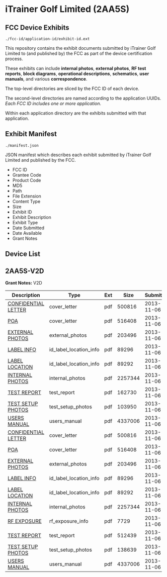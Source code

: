 # iTrainer Golf Limited (2AA5S)
## FCC Device Exhibits

```
./fcc-id/application-id/exhibit-id.ext
```

This repository contains the exhibit documents submitted by iTrainer Golf Limited to (and published by) the FCC as part of the device certification process.

These exhibits can include **internal photos**, **external photos**, **RF test reports**, **block diagrams**, **operational descriptions**, **schematics**, **user manuals**, and various **correspondence**.

The top-level directories are sliced by the FCC ID of each device.

The second-level directories are named according to the application UUIDs. *Each FCC ID includes one or more application.*

Within each application directory are the exhibits submitted with that application. 

## Exhibit Manifest

```
./manifest.json
```

JSON manifest which describes each exhibit submitted by iTrainer Golf Limited and published by the FCC.

- FCC ID
- Grantee Code
- Product Code
- MD5
- Path
- File Extension
- Content Type
- Size
- Exhibit ID
- Exhibit Description
- Exhibit Type
- Date Submitted
- Date Available
- Grant Notes

## Device List
## 2AA5S-V2D
**Grant Notes:** V2D

| Description | Type | Ext | Size | Submitted | Available |
| ----------- | ---- | --- | ---- | --------- | --------- |
| [CONFIDENTIAL LETTER](2AA5S-V2D/50a1d028d99ac8a11a2e1c2dcfe97949/2112643.pdf) | cover_letter | pdf | 500816 | 2013-11-06 | 2013-11-06 |
| [POA](2AA5S-V2D/50a1d028d99ac8a11a2e1c2dcfe97949/2112644.pdf) | cover_letter | pdf | 516408 | 2013-11-06 | 2013-11-06 |
| [EXTERNAL PHOTOS](2AA5S-V2D/50a1d028d99ac8a11a2e1c2dcfe97949/2112639.pdf) | external_photos | pdf | 203496 | 2013-11-06 | 2013-11-06 |
| [LABEL INFO](2AA5S-V2D/50a1d028d99ac8a11a2e1c2dcfe97949/2112641.pdf) | id_label_location_info | pdf | 89296 | 2013-11-06 | 2013-11-06 |
| [LABEL LOCATION](2AA5S-V2D/50a1d028d99ac8a11a2e1c2dcfe97949/2112642.pdf) | id_label_location_info | pdf | 89292 | 2013-11-06 | 2013-11-06 |
| [INTERNAL PHOTOS](2AA5S-V2D/50a1d028d99ac8a11a2e1c2dcfe97949/2112640.pdf) | internal_photos | pdf | 2257344 | 2013-11-06 | 2013-11-06 |
| [TEST REPORT](2AA5S-V2D/50a1d028d99ac8a11a2e1c2dcfe97949/2112660.pdf) | test_report | pdf | 162730 | 2013-11-06 | 2013-11-06 |
| [TEST SETUP PHOTOS](2AA5S-V2D/50a1d028d99ac8a11a2e1c2dcfe97949/2112661.pdf) | test_setup_photos | pdf | 103950 | 2013-11-06 | 2013-11-06 |
| [USERS MANUAL](2AA5S-V2D/50a1d028d99ac8a11a2e1c2dcfe97949/2112648.pdf) | users_manual | pdf | 4337006 | 2013-11-06 | 2013-11-06 |
| [CONFIDENTIAL LETTER](2AA5S-V2D/3ac68f07f31ff0a6c5ee6230c75f83ca/2112643.pdf) | cover_letter | pdf | 500816 | 2013-11-06 | 2013-11-06 |
| [POA](2AA5S-V2D/3ac68f07f31ff0a6c5ee6230c75f83ca/2112644.pdf) | cover_letter | pdf | 516408 | 2013-11-06 | 2013-11-06 |
| [EXTERNAL PHOTOS](2AA5S-V2D/3ac68f07f31ff0a6c5ee6230c75f83ca/2112639.pdf) | external_photos | pdf | 203496 | 2013-11-06 | 2013-11-06 |
| [LABEL INFO](2AA5S-V2D/3ac68f07f31ff0a6c5ee6230c75f83ca/2112641.pdf) | id_label_location_info | pdf | 89296 | 2013-11-06 | 2013-11-06 |
| [LABEL LOCATION](2AA5S-V2D/3ac68f07f31ff0a6c5ee6230c75f83ca/2112642.pdf) | id_label_location_info | pdf | 89292 | 2013-11-06 | 2013-11-06 |
| [INTERNAL PHOTOS](2AA5S-V2D/3ac68f07f31ff0a6c5ee6230c75f83ca/2112640.pdf) | internal_photos | pdf | 2257344 | 2013-11-06 | 2013-11-06 |
| [RF EXPOSURE](2AA5S-V2D/3ac68f07f31ff0a6c5ee6230c75f83ca/2112645.pdf) | rf_exposure_info | pdf | 7729 | 2013-11-06 | 2013-11-06 |
| [TEST REPORT](2AA5S-V2D/3ac68f07f31ff0a6c5ee6230c75f83ca/2112646.pdf) | test_report | pdf | 512439 | 2013-11-06 | 2013-11-06 |
| [TEST SETUP PHOTOS](2AA5S-V2D/3ac68f07f31ff0a6c5ee6230c75f83ca/2112647.pdf) | test_setup_photos | pdf | 138639 | 2013-11-06 | 2013-11-06 |
| [USERS MANUAL](2AA5S-V2D/3ac68f07f31ff0a6c5ee6230c75f83ca/2112648.pdf) | users_manual | pdf | 4337006 | 2013-11-06 | 2013-11-06 |
